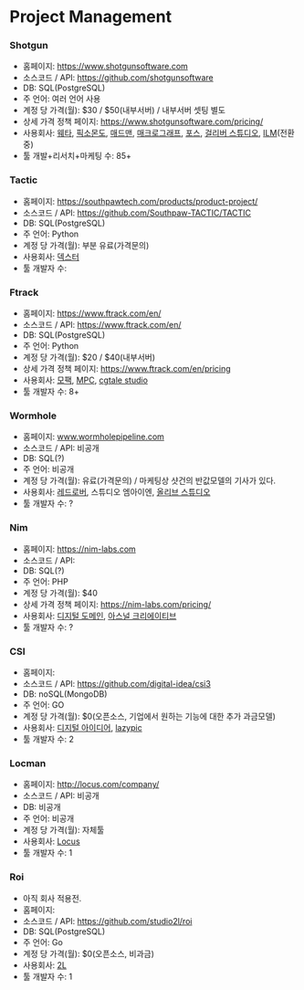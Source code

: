 # Project Management

### Shotgun
- 홈페이지: https://www.shotgunsoftware.com
- 소스코드 / API: https://github.com/shotgunsoftware
- DB: SQL(PostgreSQL)
- 주 언어: 여러 언어 사용
- 계정 당 가격(월): $30 / $50(내부서버) / 내부서버 셋팅 별도
- 상세 가격 정책 페이지: https://www.shotgunsoftware.com/pricing/
- 사용회사: [웨타](https://www.wetafx.co.nz), [픽소몬도](https://www.pixomondo.com), [매드맨](http://madmanpost.com), [매크로그래프](http://www.macrograph.co.kr), [포스](http://www.4thparty.co.kr), [걸리버 스튜디오](http://gulliverstudios.com), [ILM](https://www.ilm.com)(전환중)
- 툴 개발+리서치+마케팅 수: 85+

### Tactic
- 홈페이지: https://southpawtech.com/products/product-project/
- 소스코드 / API: https://github.com/Southpaw-TACTIC/TACTIC
- DB: SQL(PostgreSQL)
- 주 언어: Python
- 계정 당 가격(월): 부분 유료(가격문의)
- 사용회사: [덱스터](http://dexterstudios.com)
- 툴 개발자 수:

### Ftrack
- 홈페이지: https://www.ftrack.com/en/
- 소스코드 / API: https://www.ftrack.com/en/
- DB: SQL(PostgreSQL)
- 주 언어: Python
- 계정 당 가격(월): $20 / $40(내부서버)
- 상세 가격 정책 페이지: https://www.ftrack.com/en/pricing
- 사용회사: [모팩](https://www.mofac.com), [MPC](https://www.moving-picture.com), [cgtale studio](http://cgtalestudio.com/)
- 툴 개발자 수: 8+

### Wormhole
- 홈페이지: www.wormholepipeline.com
- 소스코드 / API: 비공개
- DB: SQL(?)
- 주 언어: 비공개
- 계정 당 가격(월): 유료(가격문의) / 마케팅상 샷건의 반값모델의 기사가 있다.
- 사용회사: [레드로버](https://blog.naver.com/retrobot), 스튜디오 엠아이엔, [올리브 스튜디오](http://www.olivestudio.co.kr)
- 툴 개발자 수: ?

### Nim
- 홈페이지: https://nim-labs.com
- 소스코드 / API:
- DB: SQL(?)
- 주 언어: PHP
- 계정 당 가격(월): $40
- 상세 가격 정책 페이지: https://nim-labs.com/pricing/
- 사용회사: [디지털 도메인](https://www.digitaldomain.com), [아스널 크리에이티브](http://www.arsenalcreative.com/?)
- 툴 개발자 수: ?

### CSI
- 홈페이지: 
- 소스코드 / API: https://github.com/digital-idea/csi3
- DB: noSQL(MongoDB)
- 주 언어: GO
- 계정 당 가격(월): $0(오픈소스, 기업에서 원하는 기능에 대한 추가 과금모델)
- 사용회사: [디지털 아이디어](http://www.digitalidea.co.kr), [lazypic](http://lazypic.org)
- 툴 개발자 수: 2

### Locman
- 홈페이지: http://locus.com/company/
- 소스코드 / API: 비공개
- DB: 비공개
- 주 언어: 비공개
- 계정 당 가격(월): 자체툴
- 사용회사: [Locus](http://locus.com)
- 툴 개발자 수: 1

### Roi
- 아직 회사 적용전.
- 홈페이지:
- 소스코드 / API: https://github.com/studio2l/roi
- DB: SQL(PostgreSQL)
- 주 언어: Go
- 계정 당 가격(월): $0(오픈소스, 비과금)
- 사용회사: [2L](http://www.2limageworks.com)
- 툴 개발자 수: 1
